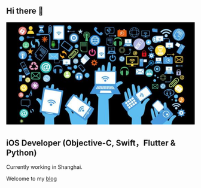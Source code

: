 ## Hi there 👋

![alt README header](https://github.com/dahhd/dahhd/blob/master/assert/my_header_.png)

## iOS Developer (Objective-C, Swift，Flutter & Python)

Currently working in Shanghai.

Welcome to my [blog](blogbo.org)
